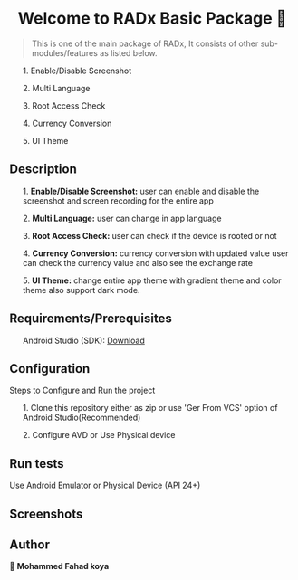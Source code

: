<h1 align="center">Welcome to RADx Basic Package 👋</h1>

> This is one of the main package of RADx, It consists of other sub-modules/features as listed below.

<ul>1. Enable/Disable Screenshot</ul>
<ul>2. Multi Language</ul>
<ul>3. Root Access Check</ul>
<ul>4. Currency Conversion</ul>
<ul>5. UI Theme</ul>

## Description

<p>
<ul>1. <b>Enable/Disable Screenshot:</b> user can enable and disable the screenshot and screen recording for the entire app </ul>

<ul>2. <b>Multi Language:</b> user can change in app language</ul>

<ul>3. <b>Root Access Check:</b> user can check if the device is rooted or not</ul>

<ul>4. <b>Currency Conversion:</b> currency conversion with updated value user can check the currency value and also see the exchange rate</ul>

<ul>5. <b>UI Theme:</b> change entire app theme with gradient theme and color theme also support dark mode.</ul>
</p>

## Requirements/Prerequisites

<ul>Android Studio (SDK): <a href="https://developer.android.com/studio">Download</a></ul>

## Configuration

Steps to Configure and Run the project

<ul>1. Clone this repository either as zip or use 'Ger From VCS' option of Android Studio(Recommended)</ul>
<ul>2. Configure AVD or Use Physical device</ul>

## Run tests

Use Android Emulator or Physical Device (API 24+)

## Screenshots

<!-- <img src="screenshots/" alt="login" height="500"/> <img src="Screenshots/Screenshot_register.png" alt="register" height="500"/>

<img src="Screenshots/Screenshot_forgotpassword.png" alt="forgot password" height="500"/> <img src="Screenshots/Screenshot_changepassword.png" alt="change password" height="500"/>

<img src="Screenshots/Screenshot_home.png" alt="main" height="500"/> <img src="Screenshots/Screenshot_hamburger_menu.png" alt="side and bottom menu" height="500"/>

<img src="Screenshots/Screenshot_menu_option.png" alt="menu option" height="500"/> <img src="Screenshots/Screenshot_feedback.png" alt="feedback" height="500"/> -->

## Author

👤 **Mohammed Fahad koya**
